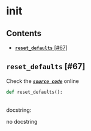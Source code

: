 # init

## Contents

* [**`reset_defaults`** \[\#67\]](__init__.md#reset_defaults-67)

## **`reset_defaults`** \[\#67\]

Check the [_**`source code`**_](https://github.com/BrancoLab/BrainRender/tree/brainglobeintegration/blob/master/brainrender/__init__.py#L67) online

```python
def reset_defaults():
```

   
docstring:

no docstring

